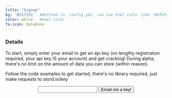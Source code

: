 ```yaml
---
title: "Signup"
bg: '#317331'  #defined in _config.yml, can use html color like '#0fbfcf'
color: white   #text color
fa-icon: database
---
```

### Details

To start, simply enter your email to get an api key (no lengthy registration required, your api key IS your account) and get cracking! During alpha, there's no limit on the amount of data you can store (within reason).

Follow the code examples to get started, there's no library required, just make requests to stord.io/key

<center>
<form action="http://stord.io/signup" method="post">
<input type="text" name="email">
<button class="btn btn-lg btn-default" type="submit">Email me a key!</button>
</form>
</center>




